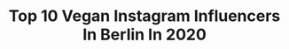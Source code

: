 ---
title: Top 10 Vegan Instagram Influencers In Berlin In 2020
description: >-
  Find top vegan Instagram influencers in Berlin in 2020. Most popular hashtags: #veganberlin #vegandeutschland #vegan #plantbased.
platform: Instagram
hits: 199
text_top: See the top-rated Instagram profiles on inBeat.
text_bottom: Our database holds 199 Instagram influencers like this in Berlin, Germany for you to contact.
profiles:
  - username: "foodreich"
    fullname: >-
      Joana | Healthy Vegan Food
    bio: >-
      📍Berlin 𝗩𝗲𝗴𝗮𝗻𝗲𝗿 𝗥𝗲𝘇𝗲𝗽𝘁𝗲 𝗕𝗹𝗼𝗴 • Vegan, glutenfrei & gesund • Foodstyling & Fotografie • Rezepte auf meinem Blog👇
    location: "Germany"
    followers: 7169
    engagement: 580
    commentsToLikes: 0.155176
    id: ck13b3t3ntj6y0i19c15x9iqh
    verified: false
    hashtags: "#gesund, #rezeptvegan, #foodblogger, #glutenfrei"
  - username: "ohsweetcoco"
    fullname: >-
      Coco aus Berlin🍬
    bio: >-
      𝗚𝗲𝘀𝘂𝗻𝗱 𝗹𝗲𝗯𝗲𝗻 & 𝗻𝗮𝘀𝗰𝗵𝗲𝗻? 𝗜𝗰𝗵 𝘇𝗲𝗶𝗴 𝗱𝗶𝗿 𝘄𝗶𝗲!🍫 Ganzheitlich•gesund•vegan•undogmatisch Darmgesundheit•Detox•Superfoods Ernährungsberaterin🌱𝗕𝘂𝗰𝗵 𝗶𝗺 𝗣𝗿𝗼𝘇𝗲𝘀𝘀📕
    location: "Germany"
    followers: 14832
    engagement: 437
    commentsToLikes: 0.162359
    id: ck13b3u59tjby0i193gl2mggm
    verified: false
    hashtags: "#gesundheit, #intuitivessen, #schokolade, #veganberlin"
  - username: "julius_friedrich97"
    fullname: >-
      Julius Friedrich
    bio: >-
      • Pflanzenfresser 🦕🌱 • bewusstes Leben 🌍 • das Leben genießen und lachen 😁 • Ziel: Tierarzt werden! 🐶💉 • 23 Jahre • Berlin/Halle
    location: "Germany"
    followers: 7435
    engagement: 929
    commentsToLikes: 0.076932
    id: ckap6jigsg3xa0i78knh1g4me
    verified: false
    hashtags: "#vegansweets, #nachhaltigerleben, #herbst, #herbstzeit"
  - username: "theveganloversclub"
    fullname: >-
      𝙿𝚊𝚝𝚛𝚒𝚌𝚒𝚊  Ⓥ
    bio: >-
      • 𝚅𝚎𝚐𝚊𝚗 𝙵𝚘𝚘𝚍, 𝙿𝚕𝚊𝚗𝚝𝚜, 𝙲𝚊𝚝𝚜, 𝚍𝚒𝚎𝚜 𝚍𝚊𝚜 • 𝚁𝚎𝚣𝚎𝚙𝚝𝚎 I 𝙵𝚘𝚘𝚍 𝙵𝚘𝚝𝚘𝚐𝚛𝚊𝚏𝚒𝚎 • 𝙱𝚎𝚛𝚕𝚒𝚗 𝚋𝚊𝚜𝚎𝚍 • 🤹🏻@patricia_hoos • #einewocheeineliebe ☟︎𝚎𝙱𝚘𝚘𝚔 ☟︎𝚁𝚎𝚣𝚎𝚙𝚝𝚎 ☟︎𝙱𝚕𝚘𝚐
    location: "Germany"
    followers: 7418
    engagement: 501
    commentsToLikes: 0.098075
    id: ckaovho1z4lb00i785qxtaajo
    verified: false
    hashtags: "#solebich, #prenzlauerberg, #iic, #kleinerfeinerfeed"
  - username: "goodfood.sports.happyfamily"
    fullname: >-
      Healthy Bites Antje Behrendt
    bio: >-
      Food as medicine - Gut health Plantbased foodie based in Berlin Pharmacist & Nutritionist Mum of 3
    location: "Germany"
    followers: 31312
    engagement: 148
    commentsToLikes: 0.184767
    id: ck14gkqcr5p4j0i19msw5dr67
    verified: false
    hashtags: "#gesundleben, #plantbasednutrition, #thrivemags, #vegangermany"
  - username: "yolcsita_eats"
    fullname: >-
      Yoli | Vegan | FoodPhotography
    bio: >-
      💛 Mindfulness & Sustainability ✨ Fair Fashion 🧘🏼‍♀️ Certified Yoga Teacher 🌏 Berlin
    location: "Germany"
    followers: 35551
    engagement: 256
    commentsToLikes: 0.119558
    id: ck0vwpj40uy880i196z1j0qw8
    verified: false
    hashtags: "#veganberlin, #foodography, #plantbased, #nachhaltigkeit"
  - username: "zuckerjagdwurst"
    fullname: >-
      Isa&Julia | Vegan Comfort Food
    bio: >-
      ✌🏼hej, we are Zucker&Jagdwurst from Berlin 🍕 we cook #vegan comfort food 🦔 podcast on Spotify, iTunes & Co. 💌 hello@zuckerjagdwurst.com
    location: "Germany"
    followers: 84928
    engagement: 341
    commentsToLikes: 0.014445
    id: ck0tvu4ctcspo0i194vamxnnh
    verified: false
    hashtags: "#feedfeedvegan, #letscookvegan, #foodblogger, #vegandeutschland"
  - username: "culinarydots"
    fullname: >-
      CulinaryDots
    bio: >-
      Juliana 🌸 Cake Artist UNIQUE RAW AND VEGAN CAKES 💖 INVENTOR of CASHEWBUTTERCREAM🌱& FLOWERS 🌸 Rohkosttorten /Berlin
    location: "Germany"
    followers: 173534
    engagement: 220
    commentsToLikes: 0.023697
    id: ck0tvu4flcsqx0i19840z0lhf
    verified: false
    hashtags: "#cakeartist, #cupcakedecoration, #bouquetcake, #veganfoodvideos"
  - username: "superfoodsberlin"
    fullname: >-
      SUPERFOODS & ORGANIC LIQUIDS
    bio: >-
      BOWLS / JUICES / SMOOTHIES / 🍓🍋🍊VISIT US @ Weinbergsweg 23 (MITTE), Friedrichstraße 63 (MITTE) & Schlüterstraße 37 (KUDAMM) 🍭🥥DELIVERY 📞+4917670916321
    location: "Germany"
    followers: 20931
    engagement: 276
    commentsToLikes: 0.027092
    id: ck600odqidym80i14pfka90px
    verified: false
    hashtags: "#healthylifestyle, #whatveganseat, #superfoodsberlin, #superfoods"
  - username: "len.alini"
    fullname: >-
      Lena✨Vegan food | Lifestyle
    bio: >-
      𝙱𝚎𝚛𝚕𝚒𝚗 • “𝚌𝚕𝚎𝚊𝚗” 𝚛𝚎𝚌𝚒𝚙𝚎𝚜 Soon -> 𝚑𝚘𝚕𝚒𝚜𝚝𝚒𝚌 𝚗𝚞𝚝𝚛𝚒𝚝𝚒𝚘𝚗𝚒𝚜𝚝🌿 Podcast🎙𝚃𝙷𝙾𝚄𝙶𝙷𝚃𝚂 𝚃𝙾 𝙶𝙾 Sport lover🏃🏽‍♀️🧘🏽‍♀️🏊🏼‍♀️
    location: "Germany"
    followers: 18214
    engagement: 368
    commentsToLikes: 0.121492
    id: ckaotc2dtv9ax0i78rw7a6ee5
    verified: false
    hashtags: "#foodie, #nutritionfacts, #gesundleben, #vegan"
---
